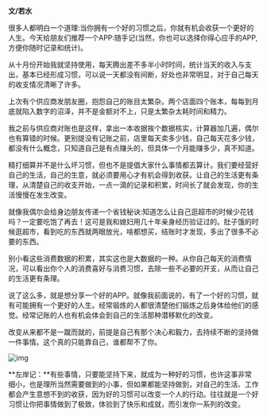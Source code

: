 **文/若水**

很多人都明白一个道理:当你拥有一个好的习惯之后，你就有机会收获一个更好的人生。今天给朋友们推荐一个APP:随手记(当然，你也可以选择你得心应手的APP,方便你随时记录和统计)。

从十月份开始我就坚持使用，每天腾出差不多半小时时间，统计当天的收入与支出，基本已经形成习惯，可以说一天都没有间断，好处也非常明显，对于自己每天的收支情况清晰了许多。

上次有个供应商发朋友圈，抱怨自己的账目太繁杂。两个店面四个账本，每每到月底就陷入数字的沼泽，并不是金额对不上，只是太繁杂太耗时间和精力。

我之前与供应商对账也是这样，拿出一本收据挨个数据核实，计算器加几遍，偶尔也有算错的时候。更别提没有记账之前，店里每天卖多少钱，自己每天花多少钱，都没有什么概念，只知道自己是有点赚头的，但具体一个月能赚多少，真不知道。

精打细算并不是什么坏习惯，但也不是提倡大家什么事情都去算计。我们要经营好自己的生活，自己的生意，就必须要用心才有机会得到收获。让自己的生活更有条理，从清楚自己的收支开始，一点一滴的记录和积累，时间长了就会发现，你的生活慢慢在发生改变。

就像我偶尔会给身边朋友传递一个省钱秘诀:知道怎么让自己逛超市的时候少花钱吗？一定要吃饱了再去！这可是我和媳妇用几十年亲身经历验证过的。肚子饿的时候逛超市，看到吃的东西就两眼放光，啥都想买，结账时才发现，多出了很多不必要的东西。

别小看这些消费数据的积累，其实这也是大数据的一种。从你自己每天的消费情况，可以看出你个人的消费喜好与消费习惯，去除一些不必要的开支，从而让自己的生活更有条理。

说了这么多，就是想分享一个好的APP。就像我前面说的，有了一个好的习惯，就有可能拥有一个更好的人生。经常锻炼的人都很清楚他们锻炼之后身体给他们的感觉。经常记账的人也有机会体会到自己的生活那种潜移默化的改变。

改变从来都不是一蹴而就的，前提是自己有那个决心和毅力，去持续不断的坚持做一件事情。这个真的只能靠自己，谁都帮不了你。

![img](http://www.zreading.cn/wp-content/uploads/2020/12/20201210-2.jpeg)

**左岸记：**有些事情，只要能坚持下来，就成为一种好的习惯，也许这事非常细小，也是理所当然需要做到的小事，但如果都能坚持做到，对自己的生活、工作都会产生意想不到的收获，因为好的习惯可以改变一个人的行动。往往就是一个好习惯让你把事情做到了极致，体验到了快乐和成就，而引发你一系列的改变。